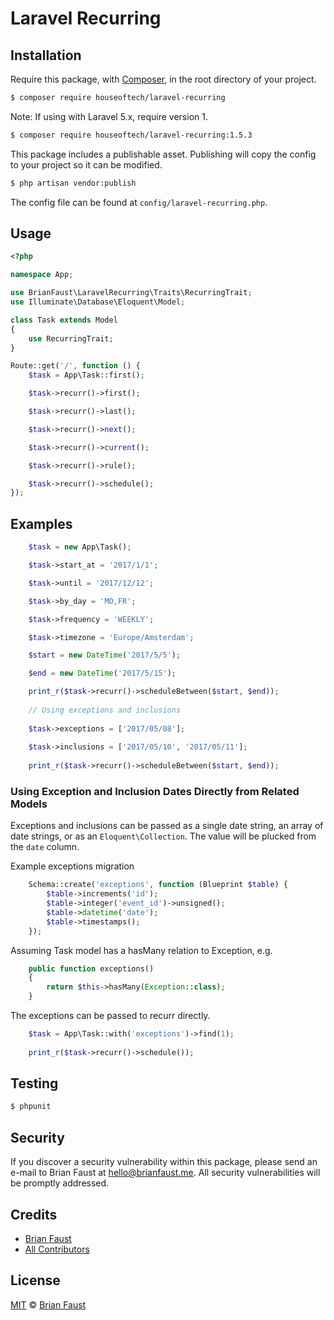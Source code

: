 # Laravel Recurring

## Installation

Require this package, with [Composer](https://getcomposer.org/), in the root directory of your project.

``` bash
$ composer require houseoftech/laravel-recurring
```

Note: If using with Laravel 5.x, require version 1.

``` bash
$ composer require houseoftech/laravel-recurring:1.5.3
```

This package includes a publishable asset. Publishing will copy the config to your project so it can be modified.

```bash
$ php artisan vendor:publish
```

The config file can be found at `config/laravel-recurring.php`.

## Usage

``` php
<?php

namespace App;

use BrianFaust\LaravelRecurring\Traits\RecurringTrait;
use Illuminate\Database\Eloquent\Model;

class Task extends Model
{
    use RecurringTrait;
}
```

```php
Route::get('/', function () {
    $task = App\Task::first();

    $task->recurr()->first();

    $task->recurr()->last();

    $task->recurr()->next();

    $task->recurr()->current();

    $task->recurr()->rule();

    $task->recurr()->schedule();
});
```

## Examples
```php
    $task = new App\Task();

    $task->start_at = '2017/1/1';

    $task->until = '2017/12/12';

    $task->by_day = 'MO,FR';

    $task->frequency = 'WEEKLY';

    $task->timezone = 'Europe/Amsterdam';

    $start = new DateTime('2017/5/5');

    $end = new DateTime('2017/5/15');

    print_r($task->recurr()->scheduleBetween($start, $end));
	
	// Using exceptions and inclusions
	
	$task->exceptions = ['2017/05/08'];
	
	$task->inclusions = ['2017/05/10', '2017/05/11'];
	
	print_r($task->recurr()->scheduleBetween($start, $end));
```

### Using Exception and Inclusion Dates Directly from Related Models

Exceptions and inclusions can be passed as a single date string, an array of date strings, or as an `Eloquent\Collection`.
The value will be plucked from the `date` column.

Example exceptions migration
```php
	Schema::create('exceptions', function (Blueprint $table) {
		$table->increments('id');
		$table->integer('event_id')->unsigned();
		$table->datetime('date');
		$table->timestamps();
	});
```

Assuming Task model has a hasMany relation to Exception, e.g.
```php
	public function exceptions()
	{
		return $this->hasMany(Exception::class);
	}
```

The exceptions can be passed to recurr directly.
```php
	$task = App\Task::with('exceptions')->find(1);
	
	print_r($task->recurr()->schedule());
```

## Testing

``` bash
$ phpunit
```

## Security

If you discover a security vulnerability within this package, please send an e-mail to Brian Faust at hello@brianfaust.me. All security vulnerabilities will be promptly addressed.

## Credits

- [Brian Faust](https://github.com/faustbrian)
- [All Contributors](../../contributors)

## License

[MIT](LICENSE) © [Brian Faust](https://brianfaust.me)
